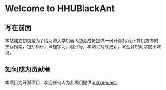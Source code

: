 # Welcome to HHUBlackAnt

## 写在前面

本站建立初衷是为了给河海大学机器人协会成员提供一份计算机/泛计算机方向的生存指南，包括科研，课程学习，就业等。本站会持续更新，欢迎各位同学提出建议。

## 如何成为贡献者

本项目为开源项目，欢迎任何人为此项目提供[pull request](https://docs.github.com/en/pull-requests/collaborating-with-pull-requests/proposing-changes-to-your-work-with-pull-requests/creating-a-pull-request-from-a-fork)。